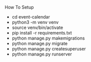How To Setup


- cd event-calendar
- python3 -m venv venv
- source venv/bin/activate
- pip install -r requirements.txt
- python manage.py makemigrations
- python manage.py migrate
- python manage.py createsuperuser
- python manage.py runserver
